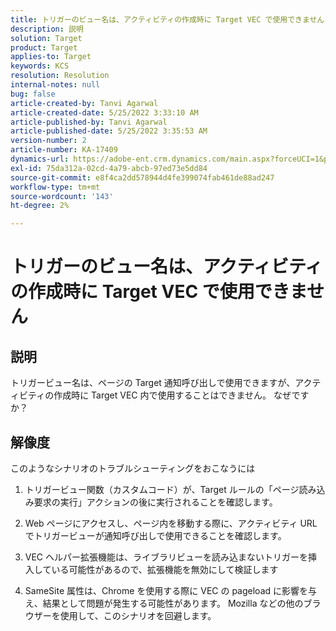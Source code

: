 ```yaml
---
title: トリガーのビュー名は、アクティビティの作成時に Target VEC で使用できません
description: 説明
solution: Target
product: Target
applies-to: Target
keywords: KCS
resolution: Resolution
internal-notes: null
bug: false
article-created-by: Tanvi Agarwal
article-created-date: 5/25/2022 3:33:10 AM
article-published-by: Tanvi Agarwal
article-published-date: 5/25/2022 3:35:53 AM
version-number: 2
article-number: KA-17409
dynamics-url: https://adobe-ent.crm.dynamics.com/main.aspx?forceUCI=1&pagetype=entityrecord&etn=knowledgearticle&id=d992f462-dbdb-ec11-a7b6-0022480b05aa
exl-id: 75da312a-02cd-4a79-abcb-97ed73e5dd84
source-git-commit: e8f4ca2dd578944d4fe399074fab461de88ad247
workflow-type: tm+mt
source-wordcount: '143'
ht-degree: 2%

---
```


# トリガーのビュー名は、アクティビティの作成時に Target VEC で使用できません

## 説明


トリガービュー名は、ページの Target 通知呼び出しで使用できますが、アクティビティの作成時に Target VEC 内で使用することはできません。 なぜですか？


## 解像度


このようなシナリオのトラブルシューティングをおこなうには

1. トリガービュー関数（カスタムコード）が、Target ルールの「ページ読み込み要求の実行」アクションの後に実行されることを確認します。

2. Web ページにアクセスし、ページ内を移動する際に、アクティビティ URL でトリガービューが通知呼び出しで使用できることを確認します。

3. VEC ヘルパー拡張機能は、ライブラリビューを読み込まないトリガーを挿入している可能性があるので、拡張機能を無効にして検証します

4. SameSite 属性は、Chrome を使用する際に VEC の pageload に影響を与え、結果として問題が発生する可能性があります。 Mozilla などの他のブラウザーを使用して、このシナリオを回避します。
